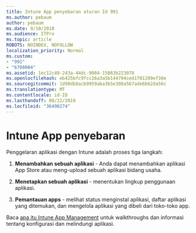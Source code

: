 ```yaml
---
title: Intune App penyebaran aturan Id 991
ms.author: pebaum
author: pebaum
ms.date: 9/10/2018
ms.audience: ITPro
ms.topic: article
ROBOTS: NOINDEX, NOFOLLOW
localization_priority: Normal
ms.custom:
- "991"
- "6700004"
ms.assetid: 1ec12c49-243a-44dc-9084-15863b223078
ms.openlocfilehash: eb425bfc9fcc16a3a5b144794ced1f81209ef30e
ms.sourcegitcommit: 1d98db8acb9959aba3b5e308a567ade6b62da56c
ms.translationtype: MT
ms.contentlocale: id-ID
ms.lasthandoff: 08/22/2019
ms.locfileid: "36498274"
---
```

# <a name="intune-app-deployment"></a>Intune App penyebaran

Penggelaran aplikasi dengan Intune adalah proses tiga langkah:
  
1. **Menambahkan sebuah aplikasi** - Anda dapat menambahkan aplikasi App Store atau meng-upload sebuah aplikasi bidang usaha.

2. **Menetapkan sebuah aplikasi** - menentukan lingkup penggunaan aplikasi.

3. **Pemantauan apps** - melihat status menginstal aplikasi, daftar aplikasi yang ditemukan, dan mengelola aplikasi yang dibeli dari toko-toko app.

Baca [apa itu Intune App Management](https://docs.microsoft.com/intune/app-management) untuk walkthroughs dan informasi tentang konfigurasi dan melindungi aplikasi.
  